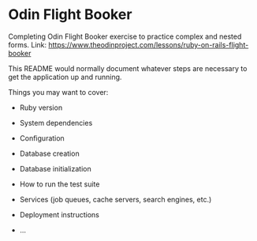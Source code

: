 # Odin Flight Booker

Completing Odin Flight Booker exercise to practice complex and nested forms.
Link: https://www.theodinproject.com/lessons/ruby-on-rails-flight-booker

This README would normally document whatever steps are necessary to get the
application up and running.

Things you may want to cover:

* Ruby version

* System dependencies

* Configuration

* Database creation

* Database initialization

* How to run the test suite

* Services (job queues, cache servers, search engines, etc.)

* Deployment instructions

* ...
